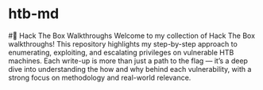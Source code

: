 # htb-md

#🔐 Hack The Box Walkthroughs 
Welcome to my collection of Hack The Box walkthroughs!  This repository highlights my step-by-step approach to enumerating, exploiting, and escalating privileges on vulnerable HTB machines. Each write-up is more than just a path to the flag — it’s a deep dive into understanding the how and why behind each vulnerability, with a strong focus on methodology and real-world relevance.
